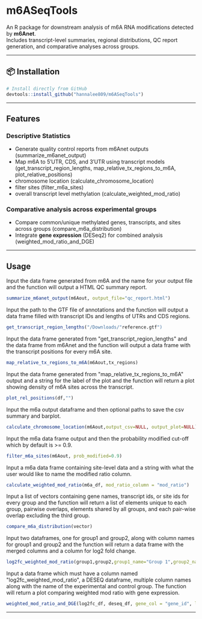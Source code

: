 # m6ASeqTools

An R package for downstream analysis of m6A RNA modifications detected by **m6Anet**.  
Includes transcript-level summaries, regional distributions, QC report generation, and comparative analyses across groups.

---

## 📦 Installation

```r
# Install directly from GitHub
devtools::install_github("hannalee809/m6ASeqTools")
```

---

## Features

### Descriptive Statistics
- Generate quality control reports from m6Anet outputs (summarize_m6anet_output)
- Map m6A to 5′UTR, CDS, and 3′UTR using transcript models (get_transcript_region_lengths, map_relative_tx_regions_to_m6A,
plot_relative_positions)
- chromosome location (calculate_chromosome_location)
- filter sites (filter_m6a_sites)
- overall transcript level methylation (calculate_weighted_mod_ratio)

### Comparative analysis across experimental groups
- Compare common/unique methylated genes, transcripts, and sites across groups (compare_m6a_distribution)
- Integrate **gene expression** (DESeq2) for combined analysis (weighted_mod_ratio_and_DGE)

---

## Usage

Input the data frame generated from m6A and the name for your output file and the function will output a HTML QC summary report.
```r
summarize_m6anet_output(m6Aout, output_file="qc_report.html")
```

Input the path to the GTF file of annotations and the function will output a data frame filled with transcript IDs and lengths of UTRs and CDS regions.
```r
get_transcript_region_lengths("/Downloads/"reference.gtf")
```

Input the data frame generated from "get_transcript_region_lengths" and the data frame from m6Anet and the function will output a data frame with the transcript positions for every m6A site.
```r
map_relative_tx_regions_to_m6A(m6Aout,tx_regions)
```

Input the data frame generated from "map_relative_tx_regions_to_m6A" output and a string for the label of the plot and the function will return a plot showing density of m6A sites across the transcript.
```r
plot_rel_positions(df,"")
```

Input the m6a output dataframe and then optional paths to save the csv summary and barplot.
```r
calculate_chromosome_location(m6Aout,output_csv=NULL, output_plot=NULL)
```

Input the m6a data frame output and then the probability modified cut-off which by default is >= 0.9.
```r
filter_m6a_sites(m6Aout, prob_modified=0.9)
```

Input a m6a data frame containing site-level data and a string with what the user would like to name the modified ratio column.
```r
calculate_weighted_mod_ratio(m6a_df, mod_ratio_column = "mod_ratio")
```

Input a list of vectors containing gene names, transcript ids, or site ids for every group and the function will return a list of elements unique to each group, pairwise overlaps, elements shared by all groups, and each pair-wise overlap excluding the third group.
```r
compare_m6a_distribution(vector)
```

Input two dataframes, one for group1 and group2, along with column names for group1 and group2 and the function will return a data frame with the merged columns and a column for log2 fold change.
```r
log2fc_weighted_mod_ratio(group1,group2,group1_name="Group 1",group2_name="Group 2")
```

Input a data frame which must have a column named "log2fc_weighted_mod_ratio", a DESEQ dataframe, multiple column names along with the name of the experimental and control group. The function will return a plot comparing weighted mod ratio with gene expression.
```r
weighted_mod_ratio_and_DGE(log2fc_df, deseq_df, gene_col = "gene_id", log2fc_col = "log2fc", padj_col = "padj", group1_name = "Group1", group2_name = "Group2")
```

---

